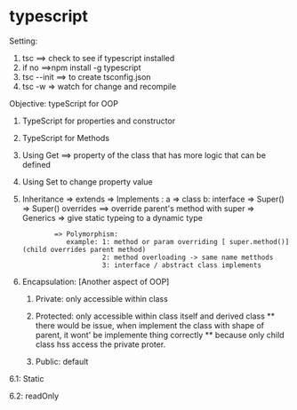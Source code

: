 # typescript
Setting:
1. tsc ==> check to see if typescript installed
2. if no ==>npm install -g typescript
3. tsc --init ==> to create tsconfig.json
4. tsc -w => watch for change and recompile

Objective:
typeScript for OOP
1. TypeScript for properties and constructor
2. TypeScript for Methods
3. Using Get ==> property of the class that has more logic that can be defined
4. Using Set to change property value 

5. Inheritance => extends 
               => Implements : a => class b: interface
               => Super()
               => Super() overrides ==> override parent's method with super
               => Generics => give static typeing to a dynamic type

               => Polymorphism: 
                  example: 1: method or param overriding [ super.method()] (child overrides parent method)
                           2: method overloading -> same name metthods
                           3: interface / abstract class implements

6. Encapsulation: [Another aspect of OOP]
     1. Private: only accessible within class
     2. Protected: only accessible within class itself and derived class
         ** there would be issue, when implement the class with shape of parent, it wont' be implemente thing correctly 
         ** because only child class  hss  access the private proter.
        
     3. Public: default

6.1: Static

6.2: readOnly 





